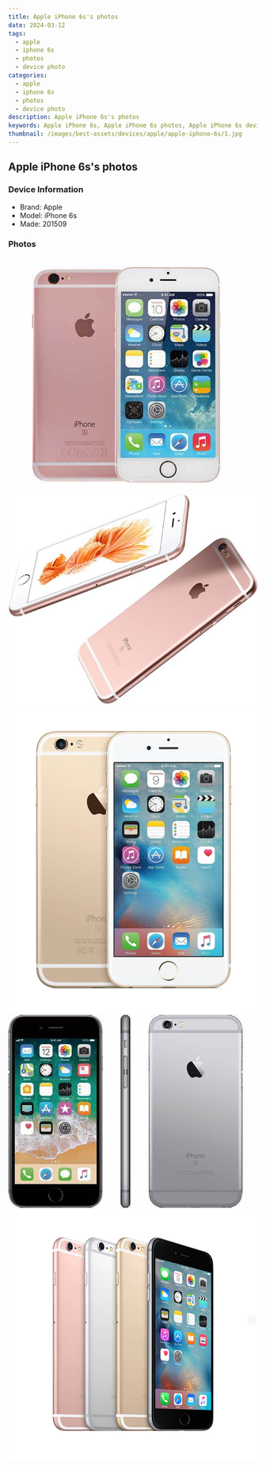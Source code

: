 ```yaml
---
title: Apple iPhone 6s's photos
date: 2024-03-12
tags: 
  - apple
  - iphone 6s
  - photos
  - device photo
categories: 
  - apple
  - iphone 6s
  - photos
  - device photo
description: Apple iPhone 6s's photos
keywords: Apple iPhone 6s, Apple iPhone 6s photos, Apple iPhone 6s device photo
thumbnail: /images/best-assets/devices/apple/apple-iphone-6s/1.jpg
---
```


## Apple iPhone 6s's photos

### Device Information

- Brand: Apple
- Model: iPhone 6s
- Made: 201509

### Photos

![/images/best-assets/devices/apple/apple-iphone-6s/1.jpg](/images/best-assets/devices/apple/apple-iphone-6s/1.jpg)
![/images/best-assets/devices/apple/apple-iphone-6s/2.jpg](/images/best-assets/devices/apple/apple-iphone-6s/2.jpg)
![/images/best-assets/devices/apple/apple-iphone-6s/3.jpg](/images/best-assets/devices/apple/apple-iphone-6s/3.jpg)
![/images/best-assets/devices/apple/apple-iphone-6s/4.jpg](/images/best-assets/devices/apple/apple-iphone-6s/4.jpg)
![/images/best-assets/devices/apple/apple-iphone-6s/5.jpg](/images/best-assets/devices/apple/apple-iphone-6s/5.jpg)
